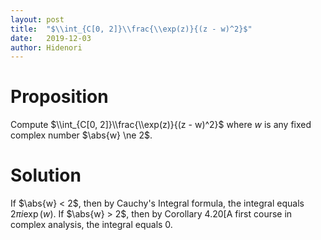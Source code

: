 ```yaml
---
layout: post
title:  "$\\int_{C[0, 2]}\\frac{\\exp(z)}{(z - w)^2}$"
date:   2019-12-03
author: Hidenori
---
```


# Proposition
Compute $\\int_{C[0, 2]}\\frac{\\exp(z)}{(z - w)^2}$ where $w$ is any fixed complex number $\abs{w} \ne 2$.

# Solution
If $\abs{w} < 2$, then by Cauchy's Integral formula, the integral equals $2\pi i \exp(w)$.
If $\abs{w} > 2$, then by Corollary 4.20[A first course in complex analysis, the integral equals 0.

